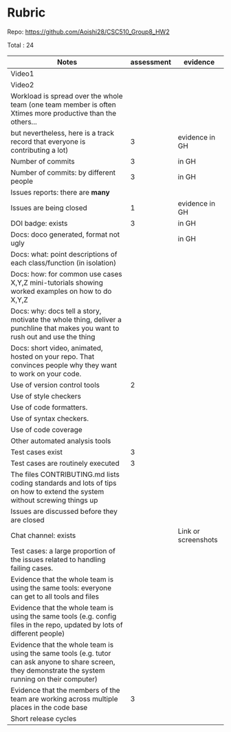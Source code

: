 # Rubric

Repo: https://github.com/Aoishi28/CSC510_Group8_HW2

Total : 24


|Notes|assessment|evidence|
|-----|---------|----------|
|Video1| | |
|Video2| | |
|Workload is spread over the whole team (one team member is often Xtimes more productive than the others... 
but nevertheless, here is a track record that everyone is contributing a lot)| 3 |evidence in GH|
|Number of commits| 3 |in GH|
|Number of commits: by different people| 3 |in GH|
|Issues reports: there are **many**|
|Issues are being closed| 1 |evidence in GH|
|DOI badge: exists| 3 |in GH|
|Docs: doco generated, format not ugly |  |in GH|
|Docs: what: point descriptions of each class/function (in isolation) |  | 
|Docs: how: for common use cases X,Y,Z mini-tutorials showing worked examples on how to do X,Y,Z| ||
|Docs: why: docs tell a story, motivate the whole thing, deliver a punchline that makes you want to rush out and use the thing| | |
|Docs: short video, animated, hosted on your repo. That convinces people why they want to work on your code.|  | |
|Use of version control tools| 2 |
|Use of style checkers | ||
|Use of code formatters. |  ||
|Use of syntax checkers. |  ||
|Use of code coverage |  ||
|Other automated analysis tools| ||
|Test cases exist| 3 ||
|Test cases are routinely executed| 3 ||
|The files CONTRIBUTING.md lists coding standards and lots of tips on how to extend the system without screwing things up| | |
|Issues are discussed before they are closed| ||
|Chat channel: exists| |Link or screenshots|
|Test cases: a large proportion of the issues related to handling failing cases.| ||
|Evidence that the whole team is using the same tools: everyone can get to all tools and files| | |
|Evidence that the whole team is using the same tools (e.g. config files in the repo, updated by lots of different people)| | |
|Evidence that the whole team is using the same tools (e.g. tutor can ask anyone to share screen, they demonstrate the system running on their computer)| | |
|Evidence that the members of the team are working across multiple places in the code base| 3 | |
|Short release cycles |  | |
